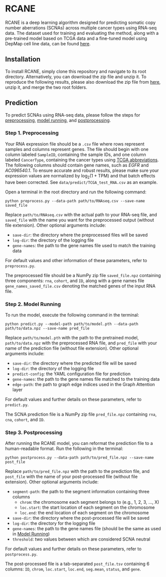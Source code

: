 # RCANE

RCANE is a deep learning algorithm designed for predicting somatic copy number aberrations (SCNAs) across multiple cancer types using RNA-seq data. The dataset used for training and evaluating the method, along with a pre-trained model based on TCGA data and a fine-tuned model using DepMap cell line data, can be found [here](https://doi.org/10.5281/zenodo.13953644).

## Installation
To install RCANE, simply clone this repository and navigate to its root directory. Alternatively, you can download the zip file and unzip it. To reproduce the following results, please also download the zip file from [here](https://doi.org/10.5281/zenodo.13953644), unzip it, and merge the two root folders.


## Prediction

To predict SCNAs using RNA-seq data, please follow the steps for [preprocessing](#step-1-preprocessing), [model running](#step-2-model-running), and [postprocessing](#step-3-postprocessing).

### Step 1. Preprocessing

Your RNA expression file should be a `.csv` file where rows represent samples and columns represent genes. The file should begin with one column labeled `SampleID`, containing the sample IDs, and one column labeled `CancerType`, containing the cancer types using [TCGA abbreviations](https://gdc.cancer.gov/resources-tcga-users/tcga-code-tables/tcga-study-abbreviations). The following columns should contain gene names, such as *EGFR* and *AC096540.1*. To ensure accurate and robust results, please make sure your expression values are normalized by $\log_2(1+\mathrm{TPM})$ and that batch effects have been corrected. See `data/predict/TCGA_test_RNA.csv` as an example.

Open a terminal in the root directory and run the following command:

```console
python preprocess.py --data-path path/to/RNAseq.csv --save-name saved_file
```

Replace `path/to/RNAseq.csv` with the actual path to your RNA-seq file, and `saved_file` with the name you want for the preprocessed output (without file extension). Other optional arguments include:

- `save-dir`: the directory where the preprocessed files will be saved
- `log-dir`: the directory of the logging file
- `gene-names`: the path to the gene names file used to match the training data

For default values and other information of these parameters, refer to `preprocess.py`.

The preprocessed file should be a NumPy zip file `saved_file.npz` containing three components: `rna`, `cohort`, and `ID`, along with a gene names file `gene_names_saved_file.csv` denoting the matched genes of the input RNA file.

### Step 2. Model Running

To run the model, execute the following command in the terminal:

```console
python predict.py --model-path path/to/model.pth --data-path path/to/data.npz --save-name pred_file
```

Replace `path/to/model.pth` with the path to the pretrained model, `path/to/data.npz` with the preprocessed RNA file, and `pred_file` with your name of the prediction file (without file extension). Other optional arguments include:

- `save-dir`: the directory where the predicted file will be saved
- `log-dir`: the directory of the logging file
- `predict-config`: the YAML configuration file for prediction
- `gene-names`: the path to the gene names file matched to the training data
- `edge-path`: the path to graph edge indices used in the Graph Attention layer

For default values and further details on these parameters, refer to `predict.py`.

The SCNA prediction file is a NumPy zip file `pred_file.npz` containing `rna`, `cna`, `cohort`, and `ID`.

### Step 3. Postprocessing

After running the RCANE model, you can reformat the prediction file to a human-readable format. Run the following in the terminal:

```console
python postprocess.py --data-path path/to/pred_file.npz --save-name post_file
```

Replace `path/to/pred_file.npz` with the path to the prediction file, and `post_file` with the name of your post-processed file (without file extension). Other optional arguments include:

- `segment-path`: the path to the segment information containing three columns
    - `chrom`: the chromosome each segment belongs to (e.g., 1, 2, 3, ..., X)
    - `loc.start`: the start location of each segment on the chromosome
    - `loc.end`: the end location of each segment on the chromosome
- `save-dir`: the directory where the post-processed file will be saved
- `log-dir`: the directory for the logging file
- `gene-names`: the path to the gene names file (should be the same as used in [Model Running](#model-running))
- `threshold`: two values between which are considered SCNA neutral

For default values and further details on these parameters, refer to `postprocess.py`.

The post-processed file is a tab-separated `post_file.tsv` containing 6 columns: `ID`, `chrom`, `loc.start`, `loc.end`, `seg.mean`, `status`, and `gene`.
